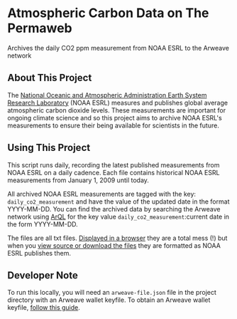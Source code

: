 # Atmospheric Carbon Data on The Permaweb
Archives the daily CO2 ppm measurement from NOAA ESRL to the Arweave network

## About This Project
The [National Oceanic and Atmospheric Administration Earth System Research Laboratory](https://www.esrl.noaa.gov/) (NOAA ESRL) measures and publishes global average atmospheric carbon dioxide levels. These measurements are important for ongoing climate science and so this project aims to archive NOAA ESRL's measurements to ensure their being available for scientists in the future.

## Using This Project
This script runs daily, recording the latest published measurements from NOAA ESRL on a daily cadence. Each file contains historical NOAA ESRL measurements from January 1, 2009 until today.

All archived NOAA ESRL measurements are tagged with the key: `daily_co2_measurement` and have the value of the updated date in the format YYYY-MM-DD. You can find the archived data by searching the Arweave network using [ArQL](https://github.com/ArweaveTeam/arweave-js#arql) for the key value `daily_co2_measurement`:current date in the form YYYY-MM-DD.

The files are all txt files. [Displayed in a browser](https://as6vxxg4nrdw.arweave.net/8O-Vz0_VLFQaBcceufWAJ6J9vRR_5_jvJvidypHgNd0) they are a total mess (!) but when you [view source or download the files](view-source:https://as6vxxg4nrdw.arweave.net/8O-Vz0_VLFQaBcceufWAJ6J9vRR_5_jvJvidypHgNd0.txt) they are formatted as NOAA ESRL publishes them.

## Developer Note
To run this locally, you will need an `arweave-file.json` file in the project directory with an Arweave wallet keyfile. To obtain an Arweave wallet keyfile, [follow this guide](https://docs.arweave.org/info/wallets/arweave-web-extension-wallet).
